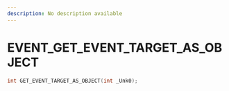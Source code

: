 ```yaml
---
description: No description available 
---
```


# EVENT\_GET_EVENT_TARGET_AS_OBJECT

```cpp
int GET_EVENT_TARGET_AS_OBJECT(int _Unk0);
```